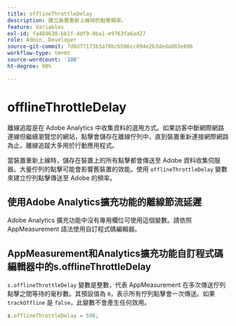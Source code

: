 ```yaml
---
title: offlineThrottleDelay
description: 建立裝置重新上線時的點擊頻率。
feature: Variables
exl-id: fa484638-bb1f-4df9-9ba1-e9763fa6ad27
role: Admin, Developer
source-git-commit: 7d8df7173b3a78bcb506cc894e2b3deda003e696
workflow-type: tm+mt
source-wordcount: '180'
ht-degree: 90%

---
```


# offlineThrottleDelay

離線追蹤是在 Adobe Analytics 中收集資料的選用方式。如果訪客中斷網際網路連線但繼續瀏覽您的網站，點擊會儲存在離線佇列中，直到裝置重新連接網際網路為止。離線追蹤大多用於行動應用程式。

當裝置重新上線時，儲存在裝置上的所有點擊都會傳送至 Adobe 資料收集伺服器。大量佇列的點擊可能會影響舊裝置的效能。使用 `offlineThrottleDelay` 變數來建立佇列點擊傳送至 Adobe 的頻率。

## 使用Adobe Analytics擴充功能的離線節流延遲

Adobe Analytics 擴充功能中沒有專用欄位可使用這個變數。請依照 AppMeasurement 語法使用自訂程式碼編輯器。

## AppMeasurement和Analytics擴充功能自訂程式碼編輯器中的s.offlineThrottleDelay

`s.offlineThrottleDelay` 變數是整數，代表 AppMeasurement 在多次傳送佇列點擊之間等待的毫秒數。其預設值為 `0`，表示所有佇列點擊會一次傳送。如果 `trackOffline` 是 `false`，此變數不會產生任何效用。

```js
s.offlineThrottleDelay = 500;
```
